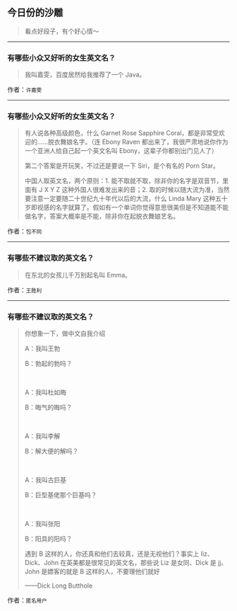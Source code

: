 ## 今日份的沙雕

> 看点好段子，有个好心情～


 
---

### 有哪些小众又好听的女生英文名？

> 我叫嘉雯，百度居然给我推荐了一个 Java。


作者：`许嘉雯`

---

### 有哪些小众又好听的女生英文名？

> 有人说各种高级颜色，什么 Garnet Rose Sapphire Coral，都是非常受欢迎的……脱衣舞娘名字。（连 Ebony Raven 都出来了，我很严肃地说你作为一个亚洲人给自己起一个英文名叫 Ebony，这辈子你都别出门见人了）
> 
> 第二个答案是开玩笑，不过还是要说一下 Siri，是个有名的 Porn Star。
> 
> 中国人取英文名，两个原则：1. 能不取就不取，除非你的名字是双音节，里面有 J X Y Z 这种外国人很难发出来的音；2. 取的时候以随大流为准，当然要注意一定要随二十世纪九十年代以后的大流，什么 Linda Mary 这种五十岁即视感的名字就算了。假如有一个单词你觉得意思很美但是不知道能不能做名字，答案大概率是不能，除非你在起脱衣舞娘艺名。


作者：`包不同`

---

### 有哪些不建议取的英文名？

> 在东北的女孩儿千万别起名叫 Emma。


作者：`王胜利`

---

### 有哪些不建议取的英文名？

> 你想象一下，做中文自我介绍
> 
> A：我叫王勃
> 
> B：勃起的勃吗？
> 
>  
> 
> A：我叫杜如晦
> 
> B：晦气的晦吗？
> 
>  
> 
> A：我叫李解
> 
> B：解大便的解吗？
> 
>  
> 
> A：我叫古巨基
> 
> B：巨型基佬那个巨基吗？
> 
>  
> 
> A：我叫张阳
> 
> B：阳具的阳吗？
> 
> 遇到 B 这样的人，你还真和他们去较真，还是无视他们？事实上 liz、Dick、John 在英美都是很常见的英文名，那些说 Liz 是女同、Dick 是 jj、John 是嫖客的就是 B 这样的人，不要理他们就好
> 
> ——Dick Long Butthole


作者：`匿名用户`